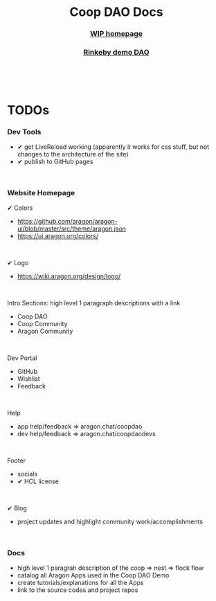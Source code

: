 <h1 align="center">Coop DAO Docs</h1>
<h3 align="center">
  <a href='https://aragoncoop.github.io/coop-dao-docs/'>WIP homepage</a>
 </h3> 
<h3 align="center">
  <a href='https://rinkeby.aragon.org/#/flight.aragonid.eth/0xd13a1c90050dca41082c830b94145b323791b320'>Rinkeby demo DAO</a>
</h3>

<br><br><br>

# TODOs

### Dev Tools 
- ✔ get LiveReload working (apparently it works for css stuff, but not changes to the architecture of the site)
- ✔ publish to GitHub pages

<br />

### Website Homepage 

✔ Colors
- https://github.com/aragon/aragon-ui/blob/master/src/theme/aragon.json
- https://ui.aragon.org/colors/

<br />

✔ Logo
- https://wiki.aragon.org/design/logo/

<br />

Intro Sections: high level 1 paragraph descriptions with a link
- Coop DAO
- Coop Community 
- Aragon Community

<br />

Dev Portal
- GitHub
- Wishlist
- Feedback

<br />

Help
- app help/feedback => aragon.chat/coopdao
- dev help/feedback => aragon.chat/coopdaodevs

<br />

Footer
- socials
- ✔ HCL license

<br />

✔ Blog
- project updates and highlight community work/accomplishments

<br />

### Docs 
- high level 1 paragrah description of the coop => nest => flock flow
- catalog all Aragon Apps used in the Coop DAO Demo
- create tutorials/explanations for all the Apps
- link to the source codes and project repos
